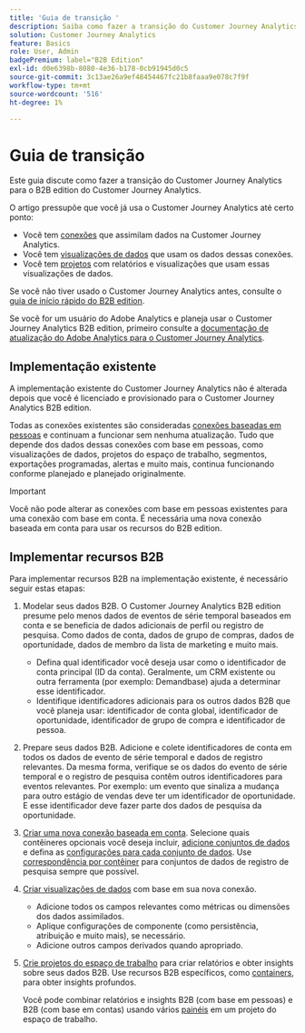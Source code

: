 ```yaml
---
title: 'Guia de transição '
description: Saiba como fazer a transição do Customer Journey Analytics para o Customer Journey Analytics B2B edition
solution: Customer Journey Analytics
feature: Basics
role: User, Admin
badgePremium: label="B2B Edition"
exl-id: d0e6398b-8080-4e36-b178-0cb91945d0c5
source-git-commit: 3c13ae26a9ef48454467fc21b8faaa9e078c7f9f
workflow-type: tm+mt
source-wordcount: '516'
ht-degree: 1%

---
```


# Guia de transição

Este guia discute como fazer a transição do Customer Journey Analytics para o B2B edition do Customer Journey Analytics.

O artigo pressupõe que você já usa o Customer Journey Analytics até certo ponto:

* Você tem [conexões](/help/connections/overview.md) que assimilam dados na Customer Journey Analytics.
* Você tem [visualizações de dados](/help/data-views/data-views.md) que usam os dados dessas conexões.
* Você tem [projetos](/help/analysis-workspace/home.md) com relatórios e visualizações que usam essas visualizações de dados.

Se você não tiver usado o Customer Journey Analytics antes, consulte o [guia de início rápido do B2B edition](cja-b2b-quick-start-guide.md).

Se você for um usuário do Adobe Analytics e planeja usar o Customer Journey Analytics B2B edition, primeiro consulte a [documentação de atualização do Adobe Analytics para o Customer Journey Analytics](cja-upgrade/cja-upgrade-recommendations.md).


## Implementação existente

A implementação existente do Customer Journey Analytics não é alterada depois que você é licenciado e provisionado para o Customer Journey Analytics B2B edition.

Todas as conexões existentes são consideradas [conexões baseadas em pessoas](cja-b2b-concepts-features.md#connections-and-identifiers) e continuam a funcionar sem nenhuma atualização. Tudo que depende dos dados dessas conexões com base em pessoas, como visualizações de dados, projetos do espaço de trabalho, segmentos, exportações programadas, alertas e muito mais, continua funcionando conforme planejado e planejado originalmente.

>[!IMPORTANT]
>
>Você não pode alterar as conexões com base em pessoas existentes para uma conexão com base em conta. É necessária uma nova conexão baseada em conta para usar os recursos do B2B edition.
>


## Implementar recursos B2B

Para implementar recursos B2B na implementação existente, é necessário seguir estas etapas:

1. Modelar seus dados B2B. O Customer Journey Analytics B2B edition presume pelo menos dados de eventos de série temporal baseados em conta e se beneficia de dados adicionais de perfil ou registro de pesquisa. Como dados de conta, dados de grupo de compras, dados de oportunidade, dados de membro da lista de marketing e muito mais.

   * Defina qual identificador você deseja usar como o identificador de conta principal (ID da conta). Geralmente, um CRM existente ou outra ferramenta (por exemplo: Demandbase) ajuda a determinar esse identificador.
   * Identifique identificadores adicionais para os outros dados B2B que você planeja usar: identificador de conta global, identificador de oportunidade, identificador de grupo de compra e identificador de pessoa.

1. Prepare seus dados B2B. Adicione e colete identificadores de conta em todos os dados de evento de série temporal e dados de registro relevantes. Da mesma forma, verifique se os dados do evento de série temporal e o registro de pesquisa contêm outros identificadores para eventos relevantes. Por exemplo: um evento que sinaliza a mudança para outro estágio de vendas deve ter um identificador de oportunidade. E esse identificador deve fazer parte dos dados de pesquisa da oportunidade.

1. [Criar uma nova conexão baseada em conta](/help/connections/create-connection.md#account-based-connection). Selecione quais contêineres opcionais você deseja incluir, [adicione conjuntos de dados](/help/connections/create-connection.md#add-datasets) e defina as [configurações para cada conjunto de dados](/help/connections/create-connection.md#dataset-settings). Use [correspondência por contêiner](cja-b2b-concepts-features.md#match-by-container) para conjuntos de dados de registro de pesquisa sempre que possível.

1. [Criar visualizações de dados](/help/data-views/create-dataview.md) com base em sua nova conexão.

   * Adicione todos os campos relevantes como métricas ou dimensões dos dados assimilados.
   * Aplique configurações de componente (como persistência, atribuição e muito mais), se necessário.
   * Adicione outros campos derivados quando apropriado.

1. [Crie projetos do espaço de trabalho](/help/analysis-workspace/build-workspace-project/create-projects.md) para criar relatórios e obter insights sobre seus dados B2B. Use recursos B2B específicos, como [containers](cja-b2b-concepts-features.md#containers), para obter insights profundos.

   Você pode combinar relatórios e insights B2B (com base em pessoas) e B2B (com base em contas) usando vários [painéis](/help/analysis-workspace/c-panels/panels.md) em um projeto do espaço de trabalho.
